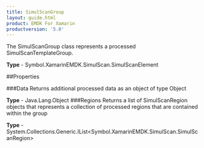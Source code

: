 ```yaml
---
title: SimulScanGroup
layout: guide.html
product: EMDK For Xamarin 
productversion: '5.0' 
---
```

The SimulScanGroup class represents a processed SimulScanTemplateGroup.

**Type** - Symbol.XamarinEMDK.SimulScan.SimulScanElement

##Properties

###Data
Returns additional processed data as an object of type Object

**Type** - Java.Lang.Object
###Regions
Returns a list of SimulScanRegion objects that represents a collection of processed regions that are contained within the group

**Type** - System.Collections.Generic.IList<Symbol.XamarinEMDK.SimulScan.SimulScanRegion>
